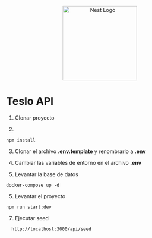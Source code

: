 <p align="center">
  <a href="http://nestjs.com/" target="blank"><img src="https://nestjs.com/img/logo-small.svg" width="200" alt="Nest Logo" /></a>
</p>

# Teslo API

1. Clonar proyecto

2. 
```
npm install
```

3. Clonar el archivo __.env.template__ y renombrarlo a __.env__

4. Cambiar las variables de entorno en el archivo __.env__

5. Levantar la base de datos
```
docker-compose up -d
```

5. Levantar el proyecto
```
npm run start:dev
```

7. Ejecutar seed
```
  http://localhost:3000/api/seed
```
